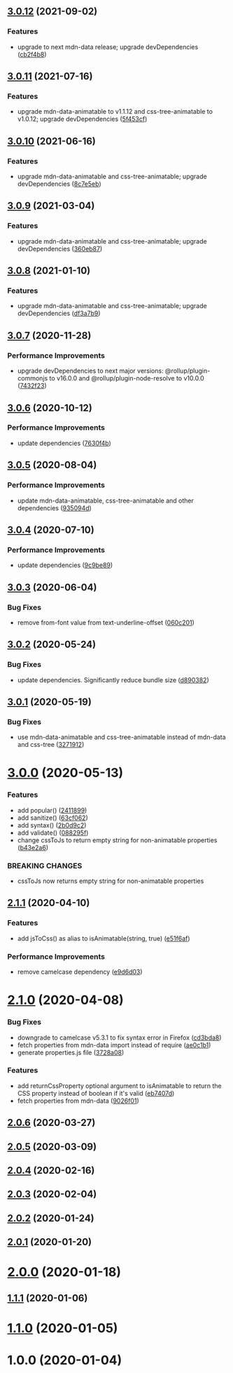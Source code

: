 ## [3.0.12](https://github.com/apasov/animatable-properties/compare/v3.0.11...v3.0.12) (2021-09-02)

### Features

- upgrade to next mdn-data release; upgrade devDependencies ([cb2f4b8](https://github.com/apasov/animatable-properties/commit/cb2f4b880a6ee12cd190595501dc6cf553d52ced))

## [3.0.11](https://github.com/apasov/animatable-properties/compare/v3.0.10...v3.0.11) (2021-07-16)

### Features

- upgrade mdn-data-animatable to v1.1.12 and css-tree-animatable to v1.0.12; upgrade devDependencies ([5f453cf](https://github.com/apasov/animatable-properties/commit/5f453cf13ba02081b5535b03dadd855192901183))

## [3.0.10](https://github.com/apasov/animatable-properties/compare/v3.0.9...v3.0.10) (2021-06-16)

### Features

- upgrade mdn-data-animatable and css-tree-animatable; upgrade devDependencies ([8c7e5eb](https://github.com/apasov/animatable-properties/commit/8c7e5eb1a1fd70bd2c48a40b11fefaa75bc2214f))

## [3.0.9](https://github.com/apasov/animatable-properties/compare/v3.0.8...v3.0.9) (2021-03-04)

### Features

- upgrade mdn-data-animatable and css-tree-animatable; upgrade devDependencies ([360eb87](https://github.com/apasov/animatable-properties/commit/360eb87be912753f40616db3624356404b978186))

## [3.0.8](https://github.com/apasov/animatable-properties/compare/v3.0.7...v3.0.8) (2021-01-10)

### Features

- upgrade mdn-data-animatable and css-tree-animatable; upgrade devDependencies ([df3a7b9](https://github.com/apasov/animatable-properties/commit/df3a7b9549f3f69ad36040d13007419d69ae9aa5))

## [3.0.7](https://github.com/apasov/animatable-properties/compare/v3.0.6...v3.0.7) (2020-11-28)

### Performance Improvements

- upgrade devDependencies to next major versions: @rollup/plugin-commonjs to v16.0.0 and @rollup/plugin-node-resolve to v10.0.0 ([7432f23](https://github.com/apasov/animatable-properties/commit/7432f238257b9b51d10ecba1519d7be39abb7eed))

## [3.0.6](https://github.com/apasov/animatable-properties/compare/v3.0.5...v3.0.6) (2020-10-12)

### Performance Improvements

- update dependencies ([7630f4b](https://github.com/apasov/animatable-properties/commit/7630f4b23387440a5cb047e4990cd6b3c61a1dc4))

## [3.0.5](https://github.com/apasov/animatable-properties/compare/v3.0.4...v3.0.5) (2020-08-04)

### Performance Improvements

- update mdn-data-animatable, css-tree-animatable and other dependencies ([935094d](https://github.com/apasov/animatable-properties/commit/935094d171f6abbc0771168d9330142bf6642d32))

## [3.0.4](https://github.com/apasov/animatable-properties/compare/v3.0.3...v3.0.4) (2020-07-10)

### Performance Improvements

- update dependencies ([9c9be89](https://github.com/apasov/animatable-properties/commit/9c9be89bb5880b6b2b4e2bce0008b3381edb1453))

## [3.0.3](https://github.com/apasov/animatable-properties/compare/v3.0.2...v3.0.3) (2020-06-04)

### Bug Fixes

- remove from-font value from text-underline-offset ([060c201](https://github.com/apasov/animatable-properties/commit/060c201bb430556f28196af1a7fb23325f6c14e2))

## [3.0.2](https://github.com/apasov/animatable-properties/compare/v3.0.1...v3.0.2) (2020-05-24)

### Bug Fixes

- update dependencies. Significantly reduce bundle size ([d890382](https://github.com/apasov/animatable-properties/commit/d890382b3095c6dafd01a09f8ee8a68abb693b71))

## [3.0.1](https://github.com/apasov/animatable-properties/compare/v3.0.0...v3.0.1) (2020-05-19)

### Bug Fixes

- use mdn-data-animatable and css-tree-animatable instead of mdn-data and css-tree ([3271912](https://github.com/apasov/animatable-properties/commit/32719126a0e94db402eb6345a2925e71f55f198c))

# [3.0.0](https://github.com/apasov/animatable-properties/compare/v2.1.1...v3.0.0) (2020-05-13)

### Features

- add popular() ([2411899](https://github.com/apasov/animatable-properties/commit/2411899fd046f9802974bc4ddfadf3d494a4cad7))
- add sanitize() ([63cf062](https://github.com/apasov/animatable-properties/commit/63cf06210d8a3afbf23053cfd35d7cb0acc6ade1))
- add syntax() ([2b0d9c2](https://github.com/apasov/animatable-properties/commit/2b0d9c24bba80391443ccfd778005f9a09891227))
- add validate() ([088295f](https://github.com/apasov/animatable-properties/commit/088295f38e6a89c1eefc43f317dd71bf546f2e57))
- change cssToJs to return empty string for non-animatable properties ([b43e2a6](https://github.com/apasov/animatable-properties/commit/b43e2a65be969d2be077bd0bec2ae07c8841a34b))

### BREAKING CHANGES

- cssToJs now returns empty string for non-animatable properties

## [2.1.1](https://github.com/apasov/animatable-properties/compare/v2.1.0...v2.1.1) (2020-04-10)

### Features

- add jsToCss() as alias to isAnimatable(string, true) ([e51f6af](https://github.com/apasov/animatable-properties/commit/e51f6afe63c30f80b9553be8a71ae62abf0989ff))

### Performance Improvements

- remove camelcase dependency ([e9d6d03](https://github.com/apasov/animatable-properties/commit/e9d6d03f1542c318e8c7d82d5c720d3d038f677b))

# [2.1.0](https://github.com/apasov/animatable-properties/compare/v2.0.6...v2.1.0) (2020-04-08)

### Bug Fixes

- downgrade to camelcase v5.3.1 to fix syntax error in Firefox ([cd3bda8](https://github.com/apasov/animatable-properties/commit/cd3bda8f6a5972e7af4a71c5b65a3616c2852b01))
- fetch properties from mdn-data import instead of require ([ae0c1b1](https://github.com/apasov/animatable-properties/commit/ae0c1b1c32de30e5bdd4e150b4fd7014d817a506))
- generate properties.js file ([3728a08](https://github.com/apasov/animatable-properties/commit/3728a084984482ddcfc6a096a38c9b4c10a8c270))

### Features

- add returnCssProperty optional argument to isAnimatable to return the CSS property instead of boolean if it's valid ([eb7407d](https://github.com/apasov/animatable-properties/commit/eb7407da847085a999588cd0549ffbb1fbc845be))
- fetch properties from mdn-data ([9026f01](https://github.com/apasov/animatable-properties/commit/9026f016311760f95da3f5fff0fcc0f1f0b61f5f))

## [2.0.6](https://github.com/apasov/animatable-properties/compare/v2.0.5...v2.0.6) (2020-03-27)

## [2.0.5](https://github.com/apasov/animatable-properties/compare/v2.0.4...v2.0.5) (2020-03-09)

## [2.0.4](https://github.com/apasov/animatable-properties/compare/v2.0.3...v2.0.4) (2020-02-16)

## [2.0.3](https://github.com/apasov/animatable-properties/compare/v2.0.2...v2.0.3) (2020-02-04)

## [2.0.2](https://github.com/apasov/animatable-properties/compare/v2.0.1...v2.0.2) (2020-01-24)

## [2.0.1](https://github.com/apasov/animatable-properties/compare/v2.0.0...v2.0.1) (2020-01-20)

# [2.0.0](https://github.com/apasov/animatable-properties/compare/v1.1.1...v2.0.0) (2020-01-18)

## [1.1.1](https://github.com/apasov/animatable-properties/compare/v1.1.0...v1.1.1) (2020-01-06)

# [1.1.0](https://github.com/apasov/animatable-properties/compare/v1.0.0...v1.1.0) (2020-01-05)

# 1.0.0 (2020-01-04)
